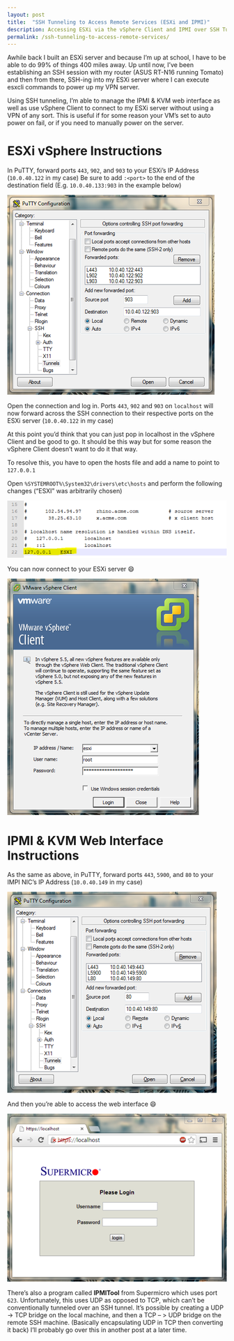 ```yaml
---
layout: post
title:  "SSH Tunneling to Access Remote Services (ESXi and IPMI)"
description: Accessing ESXi via the vSphere Client and IPMI over SSH Tunneling
permalink: /ssh-tunneling-to-access-remote-services/
---
```


Awhile back I built an ESXi server and because I’m up at school, I have to be able to do 99% of things 400 miles away.  Up until now, I’ve been establishing an SSH session with my router (ASUS RT-N16 running Tomato) and then from there, SSH-ing into my ESXi server where I can execute esxcli commands to power up my VPN server.

Using SSH tunneling, I’m able to manage the IPMI & KVM web interface as well as use vSphere Client to connect to my ESXi server without using a VPN of any sort.  This is useful if for some reason your VM’s set to auto power on fail, or if you need to manually power on the server.

<!--excerpt_separator-->

ESXi vSphere Instructions
=========================

In PuTTY, forward ports `443`, `902`, and `903` to your ESXi’s IP Address (`10.0.40.122` in my case) Be sure to add `:<port>` to the end of the destination field (E.g. `10.0.40.133:903` in the example below)

![SSHForwarding1](/assets/images/posts/2013-10-29-sshforwarding1.png)

Open the connection and log in.  Ports `443`, `902` and `903` on `localhost` will now forward across the SSH connection to their respective ports on the ESXi server (`10.0.40.122` in my case)

At this point you’d think that you can just pop in localhost in the vSphere Client and be good to go.  It should be this way but for some reason the vSphere Client doesn’t want to do it that way.

To resolve this, you have to open the hosts file and add a name to point to `127.0.0.1`

Open `%SYSTEMROOT%\System32\drivers\etc\hosts` and perform the following changes (“ESXI” was arbitrarily chosen)

![SSHForwarding2](/assets/images/posts/2013-10-29-sshforwarding2.png)

You can now connect to your ESXi server :smile:

![SSHForwarding3](/assets/images/posts/2013-10-29-sshforwarding3.png)

IPMI & KVM Web Interface Instructions
=====================================

As the same as above, in PuTTY, forward ports `443`, `5900`, and `80` to your IMPI NIC’s IP Address (`10.0.40.149` in my case)

![SSHForwarding4](/assets/images/posts/2013-10-29-sshforwarding4.png)

And then you’re able to access the web interface :smile:

![SSHForwarding5](/assets/images/posts/2013-10-29-sshforwarding5.png)

There’s also a program called **IPMITool** from Supermicro which uses port `623`.  Unfortunately, this uses UDP as opposed to TCP, which can’t be conventionally tunneled over an SSH tunnel.  It’s possible by creating a UDP -> TCP bridge on the local machine, and then a TCP – > UDP bridge on the remote SSH machine. (Basically encapsulating UDP in TCP then converting it back)  I’ll probably go over this in another post at a later time.

